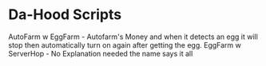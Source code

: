 # Da-Hood Scripts

AutoFarm w EggFarm - Autofarm's Money and when it detects an egg it will stop then automatically turn on again after getting the egg.
EggFarm w ServerHop - No Explanation needed the name says it all
